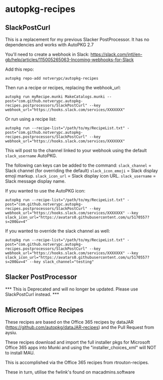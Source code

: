 # autopkg-recipes

## SlackPostCurl
This is a replacement for my previous Slacker PostProcessor. It has no dependencies and works with AutoPKG 2.7

You'll need to create a webhook in Slack:
https://slack.com/intl/en-gb/help/articles/115005265063-Incoming-webhooks-for-Slack

Add this repo:
``` 
autopkg repo-add notverypc/autopkg-recipes 
```

Then run a recipe or recipes, replacing the webhook_url:
``` shell
autopkg run myRecipe.munki MakeCatalogs.munki --post="com.github.notverypc.autopkg-recipes.postprocessors/SlackPostCurl" --key webhook_url="https://hooks.slack.com/services/XXXXXXX"
```

Or run using a recipe list:
``` shell
autopkg run --recipe-list="/path/to/my/RecipeList.txt" -post="com.github.notverypc.autopkg-recipes.postprocessors/SlackPostCurl" --key webhook_url="https://hooks.slack.com/services/XXXXXXX" 
```

This will post to the channel linked to your webhook using the default `slack_username` AutoPKG.

The following can keys can be added to the command:
	`slack_channel` = Slack channel (for overriding the default)
	`slack_icon_emoji` = Slack display emoji markup.
	`slack_icon_url` = Slack display icon URL.
	`slack_username` = Slack message display name.

If you wanted to use the AutoPKG icon:

```shell
autopkg run --recipe-list="/path/to/my/RecipeList.txt" -post="com.github.notverypc.autopkg-recipes.postprocessors/SlackPostCurl" --key webhook_url="https://hooks.slack.com/services/XXXXXXX" --key slack_icon_url="https://avatars0.githubusercontent.com/u/5170557?s=200&v=4"
```

If you wanted to override the slack channel as well:
```shell
autopkg run --recipe-list="/path/to/my/RecipeList.txt" -post="com.github.notverypc.autopkg-recipes.postprocessors/SlackPostCurl" --key webhook_url="https://hooks.slack.com/services/XXXXXXX" --key slack_icon_url="https://avatars0.githubusercontent.com/u/5170557?s=200&v=4" --key slack_channel="testing"
```
 

## Slacker PostProcessor
*** This is Deprecated and will no longer be updated. Please use SlackPostCurl instead. ***

## Microsoft Office Recipes
These recipes are based on the Office 365 recipes by dataJAR (https://github.com/autopkg/dataJAR-recipes) and the Pull Request from aysiu.

These recipes download and import the full installer pkgs for Microsoft Office 365 apps into Munki and using the "installer_choices_xml" will NOT to install MAU.

This is accomplished via the Office 365 recipes from rtrouton-recipes.

These in turn, utilise the fwlink's found on macadmins.software
